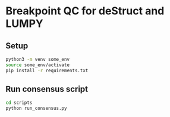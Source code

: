 # Breakpoint QC for deStruct and LUMPY

## Setup
```bash
python3 -m venv some_env
source some_env/activate
pip install -r requirements.txt
```

## Run consensus script
```bash
cd scripts
python run_consensus.py
```
